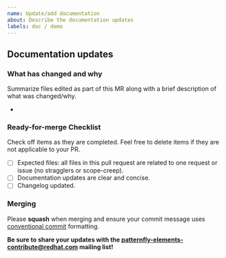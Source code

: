```yaml
---
name: Update/add documentation
about: Describe the documentation updates
labels: doc / demo
---
```


## Documentation updates


### What has changed and why

Summarize files edited as part of this MR along with a brief description of what was changed/why.

- 


### Ready-for-merge Checklist

Check off items as they are completed.  Feel free to delete items if they are not applicable to your PR.

- [ ] Expected files: all files in this pull request are related to one request or issue (no stragglers or scope-creep).
- [ ] Documentation updates are clear and concise.
- [ ] Changelog updated.

### Merging

Please **squash** when merging and ensure your commit message uses [conventional commit](https://www.conventionalcommits.org/en/v1.0.0/#summary) formatting.

**Be sure to share your updates with the [patternfly-elements-contribute@redhat.com](mailto:patternfly-elements-contribute@redhat.com) mailing list!**

